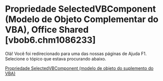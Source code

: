 
# Propriedade SelectedVBComponent (Modelo de Objeto Complementar do VBA), Office Shared [vbob6.chm1086233]

Olá! Você foi redirecionado para uma das nossas páginas de Ajuda F1. Selecione o tópico que estava procurando abaixo.

[Propriedade SelectedVBComponent (modelo de objeto do suplemento do VBA)](http://msdn.microsoft.com/library/43f5d276-1bcb-8177-9ab0-dc40affdc61f%28Office.15%29.aspx)
